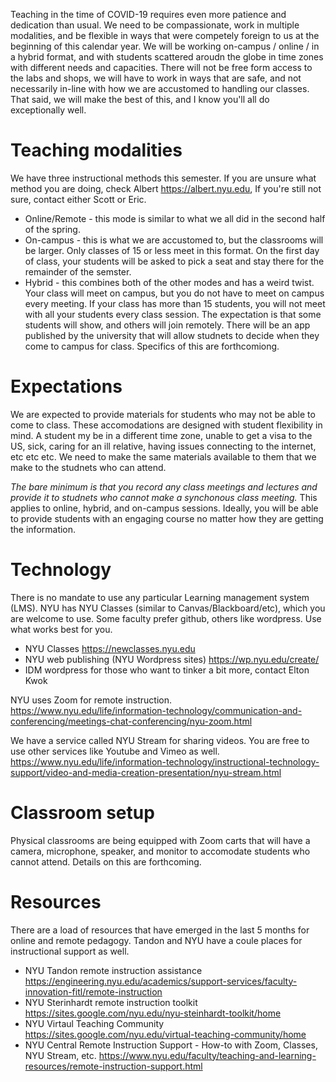 Teaching in the time of COVID-19 requires even more patience and dedication than usual. We need to be compassionate, work in multiple modalities, and be flexible in ways that were competely foreign to us at the beginning of this calendar year. We will be working on-campus / online / in a hybrid format, and with students scattered aroudn the globe in time zones with different needs and capacities. There will not be free form access to the labs and shops, we will have to work in ways that are safe, and not necessarily in-line with how we are accustomed to handling our classes. That said, we will make the best of this, and I know you'll all do exceptionally well.

# Teaching modalities
We have three instructional methods this semester. If you are unsure what method you are doing, check Albert https://albert.nyu.edu,  If you're still not sure, contact either Scott or Eric.

- Online/Remote - this mode is similar to what we all did in the second half of the spring. 
- On-campus - this is what we are accustomed to, but the classrooms will be larger. Only classes of 15 or less meet in this format. On the first day of class, your students will be asked to pick a seat and stay there for the remainder of the semster.
- Hybrid - this combines both of the other modes and has a weird twist. Your class will meet on campus, but you do not have to meet on campus every meeting. If your class has more than 15 students, you will not meet with all your students every class session. The expectation is that some students will show, and others will join remotely. There will be an app published by the university that will allow studnets to decide when they come to campus for class. Specifics of this are forthcomiong.

# Expectations
We are expected to provide materials for students who may not be able to come to class. These accomodations are designed with student flexibility in mind. A student my be in a different time zone, unable to get a visa to the US, sick, caring for an ill relative, having issues connecting to the internet, etc etc etc. We need to make the same materials available to them that we make to the studnets who can attend.

*The bare minimum is that you record any class meetings and lectures and provide it to studnets who cannot make a synchonous class meeting.* This applies to online, hybrid, and on-campus sessions. Ideally, you will be able to provide students with an engaging course no matter how they are getting the information.

# Technology
There is no mandate to use any particular Learning management system (LMS). NYU has NYU Classes (similar to Canvas/Blackboard/etc), which you are welcome to use. Some faculty prefer github, others like wordpress. Use what works best for you.

- NYU Classes https://newclasses.nyu.edu
- NYU web publishing (NYU Wordpress sites) https://wp.nyu.edu/create/
- IDM wordpress for those who want to tinker a bit more, contact Elton Kwok

NYU uses Zoom for remote instruction. https://www.nyu.edu/life/information-technology/communication-and-conferencing/meetings-chat-conferencing/nyu-zoom.html

We have a service called NYU Stream for sharing videos. You are free to use other services like Youtube and Vimeo as well. https://www.nyu.edu/life/information-technology/instructional-technology-support/video-and-media-creation-presentation/nyu-stream.html

# Classroom setup
Physical classrooms are being equipped with Zoom carts that will have a camera, microphone, speaker, and monitor to accomodate students who cannot attend. Details on this are forthcoming.

# Resources
There are a load of resources that have emerged in the last 5 months for online and remote pedagogy. Tandon and NYU have a coule places for instructional support as well.

- NYU Tandon remote instruction assistance https://engineering.nyu.edu/academics/support-services/faculty-innovation-fitl/remote-instruction
- NYU Sterinhardt remote instruction toolkit https://sites.google.com/nyu.edu/nyu-steinhardt-toolkit/home
- NYU Virtaul Teaching Community https://sites.google.com/nyu.edu/virtual-teaching-community/home
- NYU Central Remote Instruction Support - How-to with Zoom, Classes, NYU Stream, etc. https://www.nyu.edu/faculty/teaching-and-learning-resources/remote-instruction-support.html
